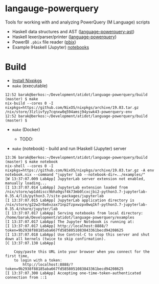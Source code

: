 # langauge-powerquery
Tools for working with and analyzing PowerQuery (M Language) scripts
- Haskell data structures and AST ([language-powerquery-ast])
- Haskell lexer/parser/printer    ([language-powerquery])
- PowerBI `.pbix` file reader     ([pbix])
- Example IHaskell (Jupyter) [notebooks]

# Build
- [Install Nixpkgs]
- `make` (executable)
~~~ shell
12:52 barak@berkos:~/Development/atidot/language-powerquery/build (master) $ make
nix-build --cores 0 -I nixpkgs=https://github.com/NixOS/nixpkgs/archive/19.03.tar.gz
/nix/store/3lzlivfyy7cqnxw0q594amsj94yswk43-powerquery-env
12:52 barak@berkos:~/Development/atidot/language-powerquery/build (master) $
~~~
- `make` (Docker)
    - TODO:

- `make` (notebook) - build and run IHaskell (Jupyter) server
~~~ shell
13:36 barak@berkos:~/Development/atidot/language-powerquery/build (master) $ make notebook
nix-shell --cores 0 -I nixpkgs=https://github.com/NixOS/nixpkgs/archive/19.03.tar.gz -A env notebook.nix --command "jupyter lab --notebook-dir=../examples/"
[W 13:37:07.009 LabApp] JupyterLab server extension not enabled, manually loading...
[I 13:37:07.014 LabApp] JupyterLab extension loaded from /nix/store/wp1ddiscc9bha9gsf4k73mb0lcxcjbi2-python3.7-jupyterlab-0.35.4/lib/python3.7/site-packages/jupyterlab
[I 13:37:07.015 LabApp] JupyterLab application directory is /nix/store/g22w2r0a6vzax71np2fzpxwzpx0wq1kf-python3.7-jupyterlab-0.35.4/share/jupyter/lab
[I 13:37:07.017 LabApp] Serving notebooks from local directory: /home/barak/Development/atidot/language-powerquery/examples
[I 13:37:07.017 LabApp] The Jupyter Notebook is running at:
[I 13:37:07.017 LabApp] http://localhost:8888/?token=9b2938f88185aba667fd5858051083843361becd94208625
[I 13:37:07.018 LabApp] Use Control-C to stop this server and shut down all kernels (twice to skip confirmation).
[C 13:37:07.130 LabApp]

    Copy/paste this URL into your browser when you connect for the first time,
    to login with a token:
        http://localhost:8888/?token=9b2938f88185aba667fd5858051083843361becd94208625
[I 13:37:07.300 LabApp] Accepting one-time-token-authenticated connection from ::1
~~~

[language-powerquery-ast]: https://github.com/Atidot/language-powerquery/tree/master/language-powerquery-ast
[language-powerquery]: https://github.com/Atidot/language-powerquery/tree/master/language-powerquery
[pbix]: https://github.com/Atidot/language-powerquery/tree/master/pbix
[notebooks]: https://github.com/Atidot/language-powerquery/tree/master/examples
[Install Nixpkgs]: https://nixos.org/nix/download.html

